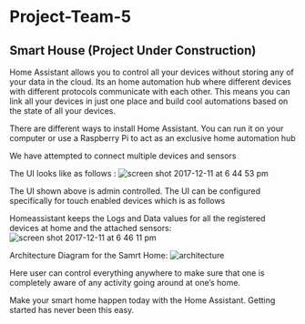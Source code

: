 # Project-Team-5

## Smart House (Project Under Construction)

Home Assistant allows you to control all your devices without storing any of your data in the cloud. Its an home automation hub where different devices with different protocols communicate with each other. This means you can link all your devices in just one place and build cool automations based on the state of all your devices.

There are different ways to install Home Assistant. You can run it on your computer or use a Raspberry Pi to act as an exclusive home automation hub

We have attempted to connect multiple devices and sensors 

The UI looks like as follows :
![screen shot 2017-12-11 at 6 44 53 pm](https://user-images.githubusercontent.com/32425619/33865151-45ac9a56-dea5-11e7-963e-31044be185cb.png)

The UI shown above is admin controlled. The UI can be configured specifically for touch enabled devices which is as follows 

Homeassistant keeps the Logs and Data values for all the registered devices at home and the attached sensors:
![screen shot 2017-12-11 at 6 46 11 pm](https://user-images.githubusercontent.com/32425619/33865463-b4c5e55e-dea6-11e7-833b-1c9ecea96325.png)

Architecture Diagram for the Samrt Home:
![architecture](https://user-images.githubusercontent.com/32425619/33865056-ce0b5640-dea4-11e7-8f9b-0f9b34b82080.png)

Here user can control everything anywhere to make sure that one is completely aware of any activity going around at one’s home.

Make your smart home happen today with the Home Assistant. Getting started has never been this easy.
